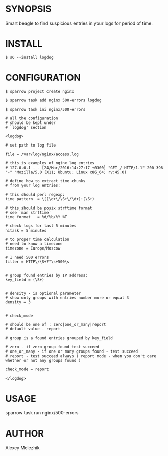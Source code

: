 # SYNOPSIS

Smart beagle to find suspicious entries in your logs for period of time.

# INSTALL

    $ s6 --install logdog

# CONFIGURATION

    $ sparrow project create nginx

    $ sparrow task add nginx 500-errors logdog

    $ sparrow task ini nginx/500-errors 

    # all the configuration
    # should be kept under
    # `logdog' section
    
    <logdog>
    
    # set path to log file
      
    file = /var/log/nginx/access.log
    
    # this is examples of nginx log entries
    # 127.0.0.1 - - [24/Mar/2016:14:27:17 +0300] "GET / HTTP/1.1" 200 396 "-" "Mozilla/5.0 (X11; Ubuntu; Linux x86_64; rv:45.0)
    
    # define how to extract time chunks 
    # from your log entries:
    
    # this should perl regexp:
    time_pattern  = \[(\d+\/\S+\/\d+):(\S+)
    
    # this should be posix strftime format
    # see `man strftime`
    time_format   = %d/%b/%Y %T
    
    # check logs for last 5 minutes
    hitask = 5 minutes
    
    # to proper time calculation 
    # need to know a timezone
    timezone = Europe/Moscow
    
    # I need 500 errors
    filter = HTTP\/\S+?"\s+500\s
    
    
    # group found entries by IP address:
    key_field = (\S+)
    
    
    # density - is optional parameter
    # show only groups with entries number more or equal 3 
    density = 3
    
    
    # check_mode
    
    # should be one of : zero|one_or_many|report
    # default value - report
    
    # group is a found entries grouped by key_field
    
    # zero - if zero group found test succeed
    # one_or_many - if one or many groups found - test succeed
    # report - test succeed always ( report mode - when you don't care whether or not any groups found )
    
    check_mode = report
    
    </logdog>
    
# USAGE

   sparrow task run nginx/500-errors 

# AUTHOR

Alexey Melezhik
